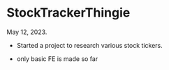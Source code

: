 # StockTrackerThingie

May 12, 2023. 

* Started a project to research various stock tickers. 

* only basic FE is made so far
